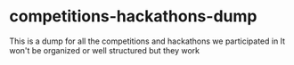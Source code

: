 # competitions-hackathons-dump
This is a dump for all the competitions and hackathons we participated in
It won't be organized or well structured but they work 

